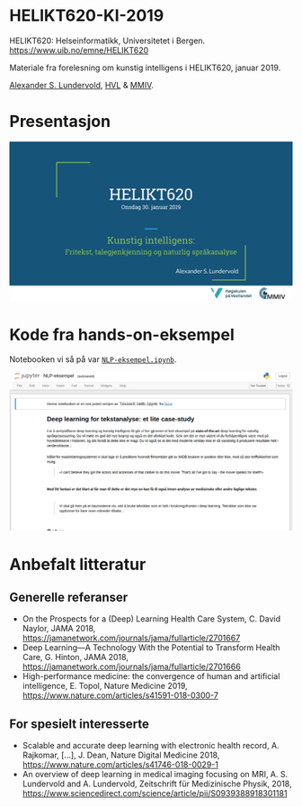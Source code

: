 # HELIKT620-KI-2019

HELIKT620: Helseinformatikk, Universitetet i Bergen. https://www.uib.no/emne/HELIKT620

Materiale fra forelesning om kunstig intelligens i HELIKT620, januar 2019.

[Alexander S. Lundervold](http://alexander.lundervold.com), [HVL](https://www.hvl.no/person/?user=3610493) & [MMIV](https://mmiv.no/).


# Presentasjon

<a href="https://docs.google.com/presentation/d/e/2PACX-1vQEsv-JEuab__VoAEfRiKdcq2cx7W9fQZNXTGVheKKnkhMbzqXHmY_Y2iezANVZ1DGM0w59ooRAJwv6/pub?start=false&loop=false&delayms=3000">![Slides](assets/presentasjon.png)</a>

# Kode fra hands-on-eksempel
Notebooken vi så på var [`NLP-eksempel.ipynb`](NLP-eksempel.ipynb).

<a href="NLP-eksempel.ipynb">![Kode](assets/nb.png)</a>


# Anbefalt litteratur

## Generelle referanser
* On the Prospects for a (Deep) Learning Health Care System, C. David Naylor, JAMA 2018, https://jamanetwork.com/journals/jama/fullarticle/2701667 
* Deep Learning—A Technology With the Potential to Transform Health Care, G. Hinton, JAMA 2018, https://jamanetwork.com/journals/jama/fullarticle/2701666 
* High-performance medicine: the convergence of human and artificial intelligence, E. Topol, Nature Medicine 2019, https://www.nature.com/articles/s41591-018-0300-7 

## For spesielt interesserte
* Scalable and accurate deep learning with electronic health record, A. Rajkomar, [...], J. Dean, Nature Digital Medicine 2018, https://www.nature.com/articles/s41746-018-0029-1
* An overview of deep learning in medical imaging focusing on MRI, A. S. Lundervold and A. Lundervold, Zeitschrift für Medizinische Physik, 2018, https://www.sciencedirect.com/science/article/pii/S0939388918301181
